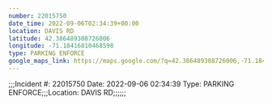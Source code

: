 ```yaml
---
number: 22015750
date_time: 2022-09-06T02:34:39+00:00
location: DAVIS RD
latitude: 42.386489308726006
longitude: -71.18416810468598
type: PARKING ENFORCE
google_maps_link: https://maps.google.com/?q=42.386489308726006,-71.18416810468598
---
```


;;;Incident #: 22015750   Date: 2022-09-06 02:34:39   Type: PARKING ENFORCE;;;Location: DAVIS RD;;;;;;
